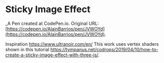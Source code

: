# Sticky Image Effect 
 _A Pen created at CodePen.io. Original URL: [https://codepen.io/AlainBarrios/pen/JVWOYd](https://codepen.io/AlainBarrios/pen/JVWOYd).

 Inspiration https://www.ultranoir.com/en/ 
This work uses vertex shaders shown in this tutorial https://tympanus.net/codrops/2019/04/10/how-to-create-a-sticky-image-effect-with-three-js/.